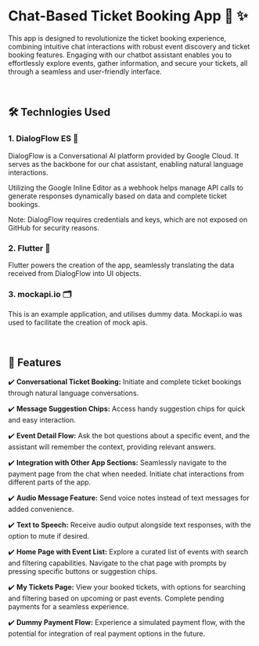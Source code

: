 # Chat-Based Ticket Booking App  🎫 ✨

This app is designed to revolutionize the ticket booking experience, combining intuitive chat interactions with robust event discovery and ticket booking features. Engaging with our chatbot assistant enables you to effortlessly explore events, gather information, and secure your tickets, all through a seamless and user-friendly interface.


<br>


## 🛠️ Technlogies Used

### 1. DialogFlow ES 💬 
DialogFlow is a Conversational AI platform provided by Google Cloud. It serves as the backbone for our chat assistant, enabling natural language interactions.

Utilizing the Google Inline Editor as a webhook helps manage API calls to generate responses dynamically based on data and complete ticket bookings. 

Note: DialogFlow requires credentials and keys, which are not exposed on GitHub for security reasons.

### 2. Flutter 📱 
Flutter powers the creation of the app, seamlessly translating the data received from DialogFlow into UI objects. 

### 3. mockapi.io 🗂️ 
This is an example application, and utilises dummy data. Mockapi.io was used to facilitate the creation of mock apis.


<br>


## 🚀 Features 

✔️ **Conversational Ticket Booking:** Initiate and complete ticket bookings through natural language conversations.
  
✔️ **Message Suggestion Chips:** Access handy suggestion chips for quick and easy interaction.

✔️ **Event Detail Flow:** Ask the bot questions about a specific event, and the assistant will remember the context, providing relevant answers.

✔️ **Integration with Other App Sections:** Seamlessly navigate to the payment page from the chat when needed. Initiate chat interactions from different parts of the app.

✔️ **Audio Message Feature:** Send voice notes instead of text messages for added convenience.
  
✔️ **Text to Speech:** Receive audio output alongside text responses, with the option to mute if desired.

✔️ **Home Page with Event List:** Explore a curated list of events with search and filtering capabilities. Navigate to the chat page with prompts by pressing specific buttons or suggestion chips.

✔️ **My Tickets Page:** View your booked tickets, with options for searching and filtering based on upcoming or past events. Complete pending payments for a seamless experience.

✔️ **Dummy Payment Flow:** Experience a simulated payment flow, with the potential for integration of real payment options in the future.
